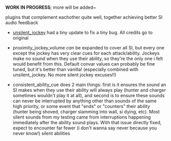 **WORK IN PROGRESS**; more will be added~

plugins that complement eachother quite well, together achieving better SI audio feedback

* [unsilent_jockey](https://github.com/SirPlease/L4D2-Competitive-Rework/blob/master/addons/sourcemod/scripting/l4d2_unsilent_jockey.sp) had a tiny update to fix a tiny bug. All credits go to original

* proximity_jockey_volume *can* be expanded to cover all SI, but every one except the jockey has very clear cues for each attack/ability. Jockeys make no sound when they use their ability, so they're the only one i felt would benefit from this. Default convar values can probably be fine tuned, but it's better than vanilla! (especially combined with unsilent_jockey. No more silent jockey excuses!!)

* consistent_ability_cue does 2 main things: first is it ensures the sound an SI makes when they use their ability will always play (hunter and charger sometimes wouldn't play it at all), and second is to ensure these sounds can never be interrupted by anything other than sounds of the same high priority, or some event that "ends" or "counters" their ability (hunter being shoved, charger slamming into wall, si dying, etc).
Most silent sounds from my testing came from interruptions happening immediately after the ability sound plays. With that issue directly fixed, expect to encounter far fewer (i don't wanna say never because you never know!) silent abilities